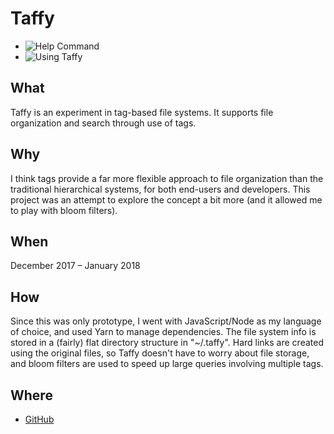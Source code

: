 # Taffy

- ![Help Command](/f/taffy-help.png)
- ![Using Taffy](/f/taffy-use.png)

## What

Taffy is an experiment in tag-based file systems. It supports file organization and search through use of tags.

## Why

I think tags provide a far more flexible approach to file organization than the traditional hierarchical systems, for both end-users and developers. This project was an attempt to explore the concept a bit more (and it allowed me to play with bloom filters).

## When

December 2017 &ndash; January 2018

## How

Since this was only prototype, I went with JavaScript/Node as my language of choice, and used Yarn to manage dependencies. The file system info is stored in a (fairly) flat directory structure in "~/.taffy". Hard links are created using the original files, so Taffy doesn\'t have to worry about file storage, and bloom filters are used to speed up large queries involving multiple tags.

## Where

- [GitHub](https://github.com/jamiesyme/taffy)